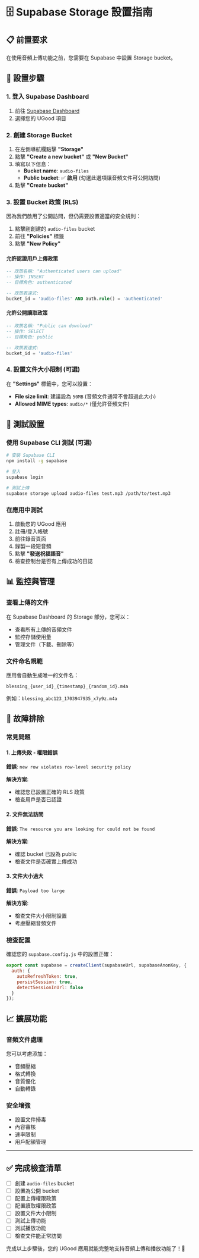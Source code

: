 # 🗄️ Supabase Storage 設置指南

## 📋 前置要求

在使用音頻上傳功能之前，您需要在 Supabase 中設置 Storage bucket。

## 🚀 設置步驟

### 1. 登入 Supabase Dashboard

1. 前往 [Supabase Dashboard](https://app.supabase.com)
2. 選擇您的 UGood 項目

### 2. 創建 Storage Bucket

1. 在左側導航欄點擊 **"Storage"**
2. 點擊 **"Create a new bucket"** 或 **"New Bucket"**
3. 填寫以下信息：
   - **Bucket name**: `audio-files`
   - **Public bucket**: ✅ **啟用** (勾選此選項讓音頻文件可公開訪問)
4. 點擊 **"Create bucket"**

### 3. 設置 Bucket 政策 (RLS)

因為我們啟用了公開訪問，但仍需要設置適當的安全規則：

1. 點擊剛創建的 `audio-files` bucket
2. 前往 **"Policies"** 標籤
3. 點擊 **"New Policy"**

#### 允許認證用戶上傳政策

```sql
-- 政策名稱: "Authenticated users can upload"
-- 操作: INSERT
-- 目標角色: authenticated

-- 政策表達式:
bucket_id = 'audio-files' AND auth.role() = 'authenticated'
```

#### 允許公開讀取政策

```sql
-- 政策名稱: "Public can download"
-- 操作: SELECT
-- 目標角色: public

-- 政策表達式:
bucket_id = 'audio-files'
```

### 4. 設置文件大小限制 (可選)

在 **"Settings"** 標籤中，您可以設置：
- **File size limit**: 建議設為 `50MB` (音頻文件通常不會超過此大小)
- **Allowed MIME types**: `audio/*` (僅允許音頻文件)

## 🧪 測試設置

### 使用 Supabase CLI 測試 (可選)

```bash
# 安裝 Supabase CLI
npm install -g supabase

# 登入
supabase login

# 測試上傳
supabase storage upload audio-files test.mp3 /path/to/test.mp3
```

### 在應用中測試

1. 啟動您的 UGood 應用
2. 註冊/登入帳號
3. 前往錄音頁面
4. 錄製一段短音頻
5. 點擊 **"發送祝福語音"**
6. 檢查控制台是否有上傳成功的日誌

## 📊 監控與管理

### 查看上傳的文件

在 Supabase Dashboard 的 Storage 部分，您可以：
- 查看所有上傳的音頻文件
- 監控存儲使用量
- 管理文件（下載、刪除等）

### 文件命名規範

應用會自動生成唯一的文件名：
```
blessing_{user_id}_{timestamp}_{random_id}.m4a
```

例如：`blessing_abc123_1703947935_x7y9z.m4a`

## 🔧 故障排除

### 常見問題

#### 1. 上傳失敗 - 權限錯誤
**錯誤**: `new row violates row-level security policy`

**解決方案**:
- 確認您已設置正確的 RLS 政策
- 檢查用戶是否已認證

#### 2. 文件無法訪問
**錯誤**: `The resource you are looking for could not be found`

**解決方案**:
- 確認 bucket 已設為 public
- 檢查文件是否確實上傳成功

#### 3. 文件大小過大
**錯誤**: `Payload too large`

**解決方案**:
- 檢查文件大小限制設置
- 考慮壓縮音頻文件

### 檢查配置

確認您的 `supabase.config.js` 中的設置正確：

```javascript
export const supabase = createClient(supabaseUrl, supabaseAnonKey, {
  auth: {
    autoRefreshToken: true,
    persistSession: true,
    detectSessionInUrl: false
  }
});
```

## 📈 擴展功能

### 音頻文件處理

您可以考慮添加：
- 音頻壓縮
- 格式轉換
- 音質優化
- 自動轉錄

### 安全增強

- 設置文件掃毒
- 內容審核
- 速率限制
- 用戶配額管理

---

## ✅ 完成檢查清單

- [ ] 創建 `audio-files` bucket
- [ ] 設置為公開 bucket
- [ ] 配置上傳權限政策
- [ ] 配置讀取權限政策
- [ ] 設置文件大小限制
- [ ] 測試上傳功能
- [ ] 測試播放功能
- [ ] 檢查文件能正常訪問

完成以上步驟後，您的 UGood 應用就能完整地支持音頻上傳和播放功能了！🎉
